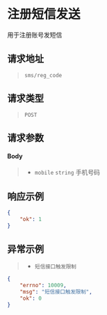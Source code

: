 # 注册短信发送

用于注册账号发短信

## 请求地址

> `sms/reg_code`

## 请求类型

> `POST`

## 请求参数

#### Body

> - `mobile` `string` 手机号码

## 响应示例

```json
{
    "ok": 1
}
```

## 异常示例

> - `短信接口触发限制`

```json
{
    "errno": 10009,
    "msg": "短信接口触发限制",
    "ok": 0
}
```